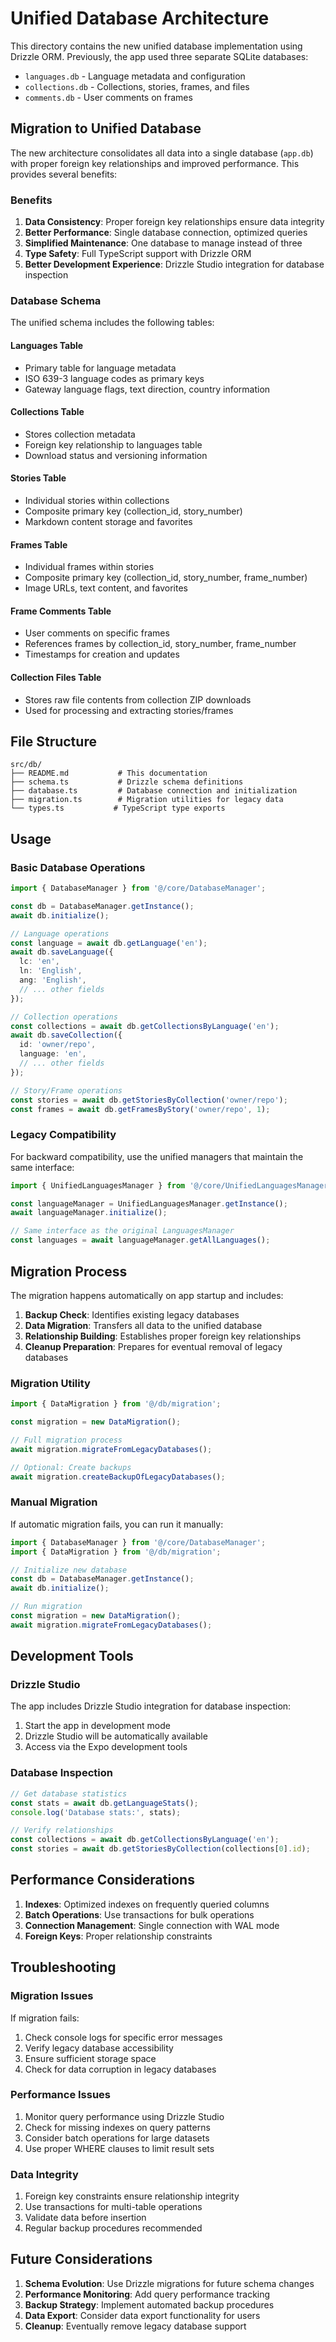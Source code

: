 # Unified Database Architecture

This directory contains the new unified database implementation using Drizzle ORM. Previously, the app used three separate SQLite databases:

- `languages.db` - Language metadata and configuration
- `collections.db` - Collections, stories, frames, and files
- `comments.db` - User comments on frames

## Migration to Unified Database

The new architecture consolidates all data into a single database (`app.db`) with proper foreign key relationships and improved performance. This provides several benefits:

### Benefits
1. **Data Consistency**: Proper foreign key relationships ensure data integrity
2. **Better Performance**: Single database connection, optimized queries
3. **Simplified Maintenance**: One database to manage instead of three
4. **Type Safety**: Full TypeScript support with Drizzle ORM
5. **Better Development Experience**: Drizzle Studio integration for database inspection

### Database Schema

The unified schema includes the following tables:

#### Languages Table
- Primary table for language metadata
- ISO 639-3 language codes as primary keys
- Gateway language flags, text direction, country information

#### Collections Table
- Stores collection metadata
- Foreign key relationship to languages table
- Download status and versioning information

#### Stories Table
- Individual stories within collections
- Composite primary key (collection_id, story_number)
- Markdown content storage and favorites

#### Frames Table
- Individual frames within stories
- Composite primary key (collection_id, story_number, frame_number)
- Image URLs, text content, and favorites

#### Frame Comments Table
- User comments on specific frames
- References frames by collection_id, story_number, frame_number
- Timestamps for creation and updates

#### Collection Files Table
- Stores raw file contents from collection ZIP downloads
- Used for processing and extracting stories/frames

## File Structure

```
src/db/
├── README.md           # This documentation
├── schema.ts           # Drizzle schema definitions
├── database.ts         # Database connection and initialization
├── migration.ts        # Migration utilities for legacy data
└── types.ts           # TypeScript type exports
```

## Usage

### Basic Database Operations

```typescript
import { DatabaseManager } from '@/core/DatabaseManager';

const db = DatabaseManager.getInstance();
await db.initialize();

// Language operations
const language = await db.getLanguage('en');
await db.saveLanguage({
  lc: 'en',
  ln: 'English',
  ang: 'English',
  // ... other fields
});

// Collection operations
const collections = await db.getCollectionsByLanguage('en');
await db.saveCollection({
  id: 'owner/repo',
  language: 'en',
  // ... other fields
});

// Story/Frame operations
const stories = await db.getStoriesByCollection('owner/repo');
const frames = await db.getFramesByStory('owner/repo', 1);
```

### Legacy Compatibility

For backward compatibility, use the unified managers that maintain the same interface:

```typescript
import { UnifiedLanguagesManager } from '@/core/UnifiedLanguagesManager';

const languageManager = UnifiedLanguagesManager.getInstance();
await languageManager.initialize();

// Same interface as the original LanguagesManager
const languages = await languageManager.getAllLanguages();
```

## Migration Process

The migration happens automatically on app startup and includes:

1. **Backup Check**: Identifies existing legacy databases
2. **Data Migration**: Transfers all data to the unified database
3. **Relationship Building**: Establishes proper foreign key relationships
4. **Cleanup Preparation**: Prepares for eventual removal of legacy databases

### Migration Utility

```typescript
import { DataMigration } from '@/db/migration';

const migration = new DataMigration();

// Full migration process
await migration.migrateFromLegacyDatabases();

// Optional: Create backups
await migration.createBackupOfLegacyDatabases();
```

### Manual Migration

If automatic migration fails, you can run it manually:

```typescript
import { DatabaseManager } from '@/core/DatabaseManager';
import { DataMigration } from '@/db/migration';

// Initialize new database
const db = DatabaseManager.getInstance();
await db.initialize();

// Run migration
const migration = new DataMigration();
await migration.migrateFromLegacyDatabases();
```

## Development Tools

### Drizzle Studio

The app includes Drizzle Studio integration for database inspection:

1. Start the app in development mode
2. Drizzle Studio will be automatically available
3. Access via the Expo development tools

### Database Inspection

```typescript
// Get database statistics
const stats = await db.getLanguageStats();
console.log('Database stats:', stats);

// Verify relationships
const collections = await db.getCollectionsByLanguage('en');
const stories = await db.getStoriesByCollection(collections[0].id);
```

## Performance Considerations

1. **Indexes**: Optimized indexes on frequently queried columns
2. **Batch Operations**: Use transactions for bulk operations
3. **Connection Management**: Single connection with WAL mode
4. **Foreign Keys**: Proper relationship constraints

## Troubleshooting

### Migration Issues

If migration fails:

1. Check console logs for specific error messages
2. Verify legacy database accessibility
3. Ensure sufficient storage space
4. Check for data corruption in legacy databases

### Performance Issues

1. Monitor query performance using Drizzle Studio
2. Check for missing indexes on query patterns
3. Consider batch operations for large datasets
4. Use proper WHERE clauses to limit result sets

### Data Integrity

1. Foreign key constraints ensure relationship integrity
2. Use transactions for multi-table operations
3. Validate data before insertion
4. Regular backup procedures recommended

## Future Considerations

1. **Schema Evolution**: Use Drizzle migrations for future schema changes
2. **Performance Monitoring**: Add query performance tracking
3. **Backup Strategy**: Implement automated backup procedures
4. **Data Export**: Consider data export functionality for users
5. **Cleanup**: Eventually remove legacy database support
